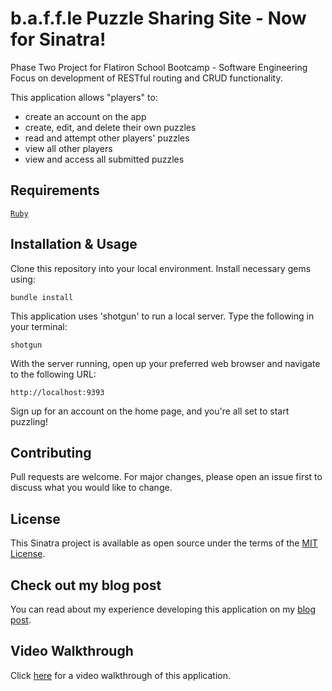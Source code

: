 # b.a.f.f.le Puzzle Sharing Site  - Now for Sinatra!
 Phase Two Project for Flatiron School Bootcamp - Software Engineering
 Focus on development of RESTful routing and CRUD functionality. 

This application allows "players" to:
- create an account on the app
- create, edit, and delete their own puzzles
- read and attempt other players' puzzles
- view all other players
- view and access all submitted puzzles

## Requirements

  <a href="https://www.ruby-lang.org/en/">`Ruby`</a>

## Installation & Usage
Clone this repository into your local environment.
Install necessary gems using:

  `bundle install`
  
This application uses 'shotgun' to run a local server. 
Type the following in your terminal:

  `shotgun`
  
With the server running, open up your preferred web browser and navigate to the following URL:

  `http://localhost:9393`
  
Sign up for an account on the home page, and you're all set to start puzzling!

## Contributing
Pull requests are welcome. For major changes, please open an issue first to discuss what you would like to change.

## License
This Sinatra project is available as open source under the terms of the [MIT License](https://opensource.org/licenses/MIT).

## Check out my blog post
You can read about my experience developing this application on my [blog post](https://bloggy).

## Video Walkthrough
Click [here](https://youtu.be/~~~~~~~~~) for a video walkthrough of this application.
